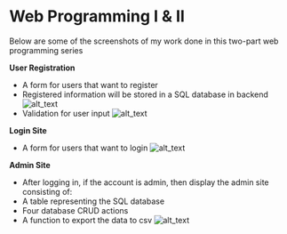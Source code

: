 # Web Programming I & II

Below are some of the screenshots of my work done in this two-part web programming series

**User Registration**
* A form for users that want to register
* Registered information will be stored in a SQL database in backend
![alt_text](https://github.com/Jengworks/Web-Programming-I-and-II/blob/master/register/look.png)
* Validation for user input
![alt_text](https://github.com/Jengworks/Web-Programming-I-and-II/blob/master/register/validation.png)

**Login Site**
* A form for users that want to login
![alt_text](https://github.com/Jengworks/Web-Programming-I-and-II/blob/master/login/login.png)

**Admin Site**
  * After logging in, if the account is admin, then display the admin site consisting of:
  * A table representing the SQL database
  * Four database CRUD actions
  * A function to export the data to csv
![alt_text](https://github.com/Jengworks/Web-Programming-I-and-II/blob/master/admin/admin.png)

